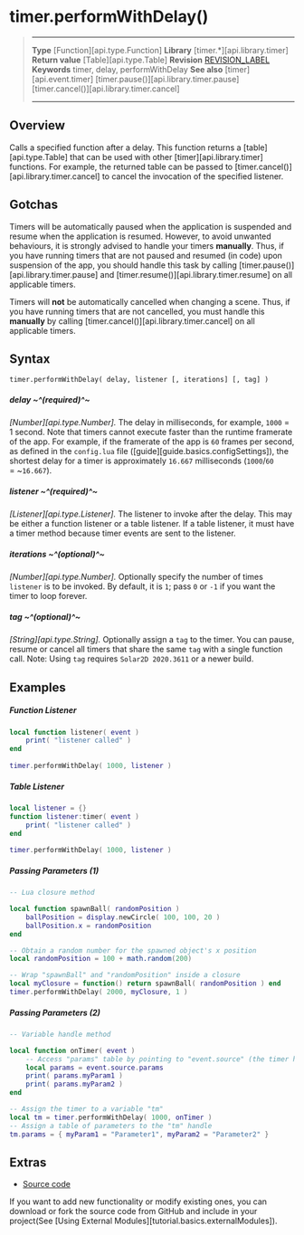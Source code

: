 
# timer.performWithDelay()

> --------------------- ------------------------------------------------------------------------------------------
> __Type__              [Function][api.type.Function]
> __Library__           [timer.*][api.library.timer]
> __Return value__      [Table][api.type.Table]
> __Revision__          [REVISION_LABEL](REVISION_URL)
> __Keywords__          timer, delay, performWithDelay
> __See also__          [timer][api.event.timer]
>                       [timer.pause()][api.library.timer.pause]
>                       [timer.cancel()][api.library.timer.cancel]
> --------------------- ------------------------------------------------------------------------------------------


## Overview

Calls a specified function after a delay. This function returns a [table][api.type.Table] that can be used with other [timer][api.library.timer] functions. For example, the returned table can be passed to [timer.cancel()][api.library.timer.cancel] to cancel the invocation of the specified listener.


## Gotchas

Timers will be automatically paused when the application is suspended and resume when the application is resumed. However, to avoid unwanted behaviours, it is strongly advised to handle your timers __manually__. Thus, if you have running timers that are not paused and resumed (in&nbsp;code) upon suspension of the app, you should handle this task by calling [timer.pause()][api.library.timer.pause] and [timer.resume()][api.library.timer.resume] on all applicable timers.

Timers will __not__ be automatically cancelled when changing a scene. Thus, if you have running timers that are not cancelled, you must handle this __manually__ by calling [timer.cancel()][api.library.timer.cancel] on all applicable timers.


## Syntax

	timer.performWithDelay( delay, listener [, iterations] [, tag] )

##### delay ~^(required)^~
_[Number][api.type.Number]._ The delay in milliseconds, for example, `1000` = 1 second. Note that timers cannot execute faster than the runtime framerate of the app. For example, if the framerate of the app is `60` frames per second, as defined in the `config.lua` file \([guide][guide.basics.configSettings]\), the shortest delay for a timer is approximately `16.667` milliseconds <nobr>(`1000`/`60` = ~`16.667`)</nobr>.

##### listener ~^(required)^~
_[Listener][api.type.Listener]._ The listener to invoke after the delay. This may be either a function listener or a table listener. If a table listener, it must have a timer method because timer events are sent to the listener.

##### iterations ~^(optional)^~
_[Number][api.type.Number]._ Optionally specify the number of times `listener` is to be invoked. By default, it is `1`; pass `0` or `-1` if you want the timer to loop forever.

##### tag ~^(optional)^~
_[String][api.type.String]._ Optionally assign a `tag` to the timer. You can pause, resume or cancel all timers that share the same `tag` with a single function call. Note: Using `tag` requires `Solar2D 2020.3611` or a newer build.


## Examples

##### Function Listener

`````lua
local function listener( event )
    print( "listener called" )
end
 
timer.performWithDelay( 1000, listener )
`````

##### Table Listener

`````lua
local listener = {}
function listener:timer( event )
    print( "listener called" )
end
 
timer.performWithDelay( 1000, listener )
`````

##### Passing Parameters (1)

`````lua
-- Lua closure method

local function spawnBall( randomPosition )
    ballPosition = display.newCircle( 100, 100, 20 )
    ballPosition.x = randomPosition
end

-- Obtain a random number for the spawned object's x position
local randomPosition = 100 + math.random(200)

-- Wrap "spawnBall" and "randomPosition" inside a closure
local myClosure = function() return spawnBall( randomPosition ) end
timer.performWithDelay( 2000, myClosure, 1 )
`````

##### Passing Parameters (2)

``````lua
-- Variable handle method

local function onTimer( event )
    -- Access "params" table by pointing to "event.source" (the timer handle)
    local params = event.source.params
    print( params.myParam1 )
    print( params.myParam2 )
end

-- Assign the timer to a variable "tm"
local tm = timer.performWithDelay( 1000, onTimer )
-- Assign a table of parameters to the "tm" handle
tm.params = { myParam1 = "Parameter1", myParam2 = "Parameter2" }
``````

## Extras

* [Source code](https://github.com/coronalabs/framework-timer)

If you want to add new functionality or modify existing ones, you can download or fork the source code from GitHub and include in your project(See [Using External Modules][tutorial.basics.externalModules]).
